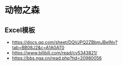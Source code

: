# 动物之森

## Excel模板

* https://docs.qq.com/sheet/DQVJPQ2ZBbmJBelNv?tab=BB08J2&c=A1A0AT0
* https://www.bilibili.com/read/cv5343821/
* https://bbs.nga.cn/read.php?tid=20980056